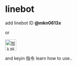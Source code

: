 # linebot


add linebot ID    **@mkn0613x**

or  

<a href="https://line.me/R/ti/p/%40mkn0613x"><img height="36" border="0" alt="加入好友" src="https://scdn.line-apps.com/n/line_add_friends/btn/zh-Hant.png"></a>

and keyin 指令  learn how to use..
